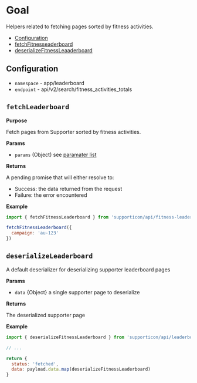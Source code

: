# Goal

Helpers related to fetching pages sorted by fitness activities.

- [Configuration](#configuration)
- [fetchFitnesseaderboard](#fetchfitnessleaderboard)
- [deserializeFitnessLeaaderboard](#deserializefitnessleaderboard)

## Configuration

- `namespace` - app/leaderboard
- `endpoint` - api/v2/search/fitness_activities_totals

## `fetchLeaderboard`

**Purpose**

Fetch pages from Supporter sorted by fitness activities.

**Params**

- `params` (Object) see [paramater list](../readme.md#availableparameters)

**Returns**

A pending promise that will either resolve to:

- Success: the data returned from the request
- Failure: the error encountered

**Example**

```javascript
import { fetchFitnessLeaderboard } from 'supporticon/api/fitness-leaderboard'

fetchFitnessLeaderboard({
  campaign: 'au-123'
})
```

## `deserializeLeaderboard`

A default deserializer for deserializing supporter leaderboard pages

**Params**

- `data` {Object} a single supporter page to deserialize

**Returns**

The deserialized supporter page

**Example**

```javascript
import { deserializeFitnessLeaderboard } from 'supporticon/api/leaderboard'

// ...

return {
  status: 'fetched',
  data: payload.data.map(deserializeFitnessLeaderboard)
}
```
